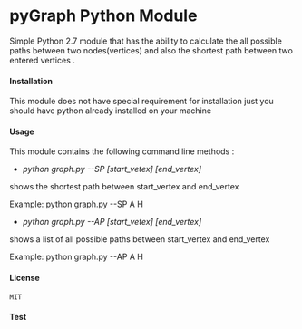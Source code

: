 # pyGraph Python Module
 
Simple Python 2.7 module that has the ability to calculate the 
all possible paths between two nodes(vertices) and also the shortest
path between two entered vertices .

#### Installation

This module does not have special requirement for installation just 
you should have python already installed on your machine 

#### Usage 

This module contains the following command line methods :

 - _python graph.py --SP [start_vetex] [end_vertex]_
 
  shows the shortest path between start_vertex and end_vertex
  
  Example: python graph.py --SP A H
   
 -  _python graph.py --AP [start_vetex] [end_vertex]_
 
  shows a list of all possible paths between start_vertex and 
  end_vertex
  
  Example: python graph.py --AP A H
  
#### License
    MIT
    
#### Test    

